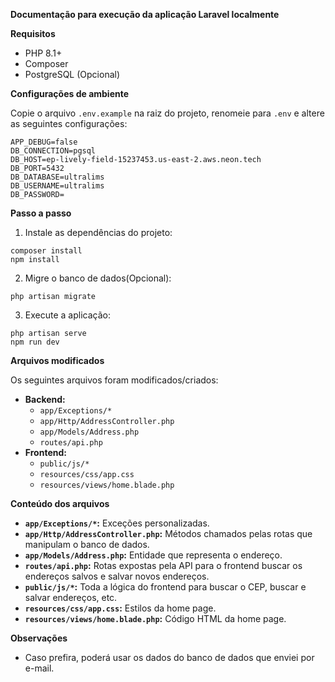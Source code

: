 **Documentação para execução da aplicação Laravel localmente**

**Requisitos**

-   PHP 8.1+
-   Composer
-   PostgreSQL (Opcional)

**Configurações de ambiente**

Copie o arquivo `.env.example` na raiz do projeto, renomeie para `.env` e altere as seguintes configurações:

```
APP_DEBUG=false
DB_CONNECTION=pgsql
DB_HOST=ep-lively-field-15237453.us-east-2.aws.neon.tech
DB_PORT=5432
DB_DATABASE=ultralims
DB_USERNAME=ultralims
DB_PASSWORD=
```

**Passo a passo**

1. Instale as dependências do projeto:

```
composer install
npm install
```

2. Migre o banco de dados(Opcional):

```
php artisan migrate
```

3. Execute a aplicação:

```
php artisan serve
npm run dev
```

**Arquivos modificados**

Os seguintes arquivos foram modificados/criados:

-   **Backend:**
    -   `app/Exceptions/*`
    -   `app/Http/AddressController.php`
    -   `app/Models/Address.php`
    -   `routes/api.php`
-   **Frontend:**
    -   `public/js/*`
    -   `resources/css/app.css`
    -   `resources/views/home.blade.php`

**Conteúdo dos arquivos**

-   **`app/Exceptions/*`:** Exceções personalizadas.
-   **`app/Http/AddressController.php`:** Métodos chamados pelas rotas que manipulam o banco de dados.
-   **`app/Models/Address.php`:** Entidade que representa o endereço.
-   **`routes/api.php`:** Rotas expostas pela API para o frontend buscar os endereços salvos e salvar novos endereços.
-   **`public/js/*`:** Toda a lógica do frontend para buscar o CEP, buscar e salvar endereços, etc.
-   **`resources/css/app.css`:** Estilos da home page.
-   **`resources/views/home.blade.php`:** Código HTML da home page.

**Observações**

-   Caso prefira, poderá usar os dados do banco de dados que enviei por e-mail.
